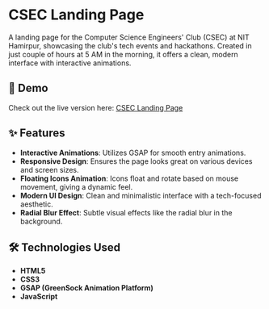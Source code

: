 # CSEC Landing Page

A landing page for the Computer Science Engineers' Club (CSEC) at NIT Hamirpur, showcasing the club's tech events and hackathons. Created in just couple of hours at 5 AM in the morning, it offers a clean, modern interface with interactive animations.

## 🚀 Demo

Check out the live version here: [CSEC Landing Page](https://anurag-s1ngh.github.io/CSEC-Landing-Page/)

## ✨ Features

- **Interactive Animations**: Utilizes GSAP for smooth entry animations.
- **Responsive Design**: Ensures the page looks great on various devices and screen sizes.
- **Floating Icons Animation**: Icons float and rotate based on mouse movement, giving a dynamic feel.
- **Modern UI Design**: Clean and minimalistic interface with a tech-focused aesthetic.
- **Radial Blur Effect**: Subtle visual effects like the radial blur in the background.

## 🛠️ Technologies Used

- **HTML5**
- **CSS3**
- **GSAP (GreenSock Animation Platform)**
- **JavaScript**
